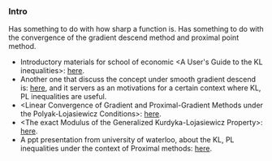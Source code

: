 
### **Intro**

Has something to do with how sharp a function is. Has something to do with the convergence of the gradient descend method and proximal point method. 

* Introductory materials for school of economic \<A User's Guide to the KL inequalities\>: [here](http://www.gipsa-lab.fr/summerschool/slra2015/BolteGrenoble.pdf). 
* Another one that discuss the concept under smooth gradient descend is: [here](https://regularize.wordpress.com/2013/09/25/the-kurdyka-lojasiewicz-inequality-and-gradient-descent-methods/), and it servers as an motivations for a certain context where KL, PL inequalities are useful. 
* \<Linear Convergence of Gradient and Proximal-Gradient Methods under the Polyak-Lojasiewicz Conditions\>: [here](https://arxiv.org/abs/1608.04636). 
* \<The exact Modulus of the Generalized Kurdyka-Lojasiewicz Property\>: [here](https://open.library.ubc.ca/media/stream/pdf/24/1.0392646/3). 
* A ppt presentation from university of waterloo, about the KL, PL inequalities under the context of Proximal methods: [here](https://angms.science/doc/NCVX/proxgradconv_proxPLiq.pdf). 